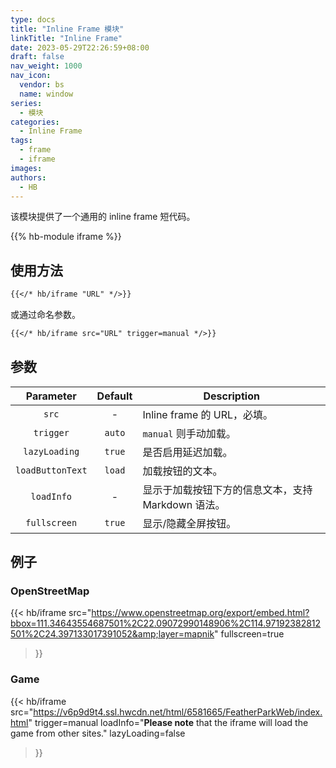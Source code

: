 ```yaml
---
type: docs
title: "Inline Frame 模块"
linkTitle: "Inline Frame"
date: 2023-05-29T22:26:59+08:00
draft: false
nav_weight: 1000
nav_icon:
  vendor: bs
  name: window
series:
  - 模块
categories:
  - Inline Frame
tags:
  - frame
  - iframe
images:
authors:
  - HB
---
```


该模块提供了一个通用的 inline frame 短代码。

<!--more-->

{{% hb-module iframe %}}

## 使用方法

```markdown
{{</* hb/iframe "URL" */>}}
```

或通过命名参数。

```markdown
{{</* hb/iframe src="URL" trigger=manual */>}}
```

## 参数

|    Parameter     | Default | Description                                |
| :--------------: | :-----: | ------------------------------------------ |
|      `src`       |    -    | Inline frame 的 URL，必填。                  |
|    `trigger`     | `auto`  | `manual` 则手动加载。                        |
|  `lazyLoading`   | `true`  | 是否启用延迟加载。                            |
| `loadButtonText` | `load`  | 加载按钮的文本。                              |
|    `loadInfo`    |    -    | 显示于加载按钮下方的信息文本，支持 Markdown 语法。|
|   `fullscreen`   | `true`  | 显示/隐藏全屏按钮。                           |

## 例子

### OpenStreetMap

{{< hb/iframe
  src="https://www.openstreetmap.org/export/embed.html?bbox=111.34643554687501%2C22.09072990148906%2C114.97192382812501%2C24.397133017391052&amp;layer=mapnik"
  fullscreen=true
>}}

### Game

{{< hb/iframe
    src="https://v6p9d9t4.ssl.hwcdn.net/html/6581665/FeatherParkWeb/index.html"
    trigger=manual
    loadInfo="**Please note** that the iframe will load the game from other sites."
    lazyLoading=false
>}}
